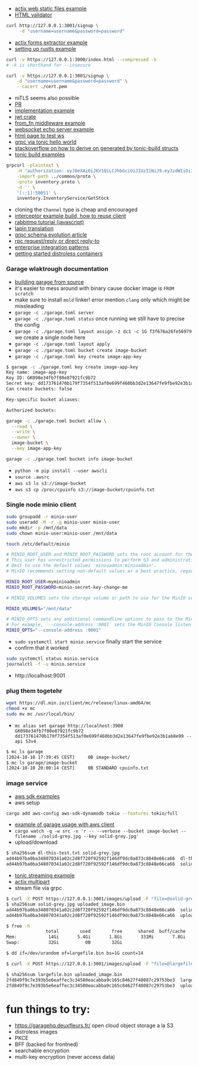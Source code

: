 - [actix web static files example](https://github.com/actix/examples/tree/c42b85587dd6f6606d4d21921d02ca565e5d683a/basics/static-files)
- [HTML validator](https://validator.w3.org/)
```sh
curl http://127.0.0.1:3001/signup \
     -d "username=username&password=password"
```
- [actix forms extractor example](https://github.com/actix/examples/blob/c42b85587dd6f6606d4d21921d02ca565e5d683a/forms/form/src/main.rs)
- [setting up rustls example](https://github.com/actix/examples/blob/c42b85587dd6f6606d4d21921d02ca565e5d683a/https-tls/rustls/src/main.rs)
```sh
curl -v https://127.0.0.1:3000/index.html --compressed -k
# -k is shorthand for --insecure
```
```sh
curl -v https://127.0.0.1:3001/signup \
    -d "username=username&password=password" \
    --cacert ./cert.pem 
```
- mTLS seems also possible
- [PR](https://github.com/actix/actix-web/issues/1727)
- [implementation example](https://github.com/actix/examples/blob/master/https-tls/rustls-client-cert/src/main.rs)
- [jwt crate](https://github.com/Keats/jsonwebtoken)
- [from_fn middleware example](https://github.com/LukeMathWalker/zero-to-production/blob/970987c5f793af6fc8e557731c9bbb23b620451e/src/authentication/middleware.rs#L28)
- [websocket echo server example](https://github.com/actix/examples/blob/master/websockets/echo-actorless/src/handler.rs)
- [html page to test ws](https://github.com/actix/examples/blob/master/websockets/echo/static/index.html)
- [grpc via tonic hello world](https://github.com/hyperium/tonic/blob/master/examples/helloworld-tutorial.md)
- [stackoverflow on how to derive on generated by tonic-build structs](https://stackoverflow.com/questions/73090493/tonic-build-add-use-external-crates-like-serde)
- [tonic build examples](https://github.com/hyperium/tonic/blob/master/examples/build.rs)
```sh
grpcurl -plaintext \
    -H "authorization: eyJ0eXAiOiJKV1QiLCJhbGciOiJIUzI1NiJ9.eyJzdWIiOiI2NTRiNDRiOS00MzAwLTQ5ODItODZkOS1jYTQ1YjUyZDQwZGQiLCJleHAiOjE3Mjc2MzA5MTJ9.g1EDo5LDzOzwoLAZk5h3nZMmkff-3WwLz12JK8lUelA" \
    -import-path ../common/proto \
    -proto inventory.proto \
    -d '' \
    '[::1]:50051' \
    inventory.InventoryService/GetStock
```
- cloning the `Channel` type is cheap and encouraged
- [interceptor example build, how to reuse client](https://github.com/hyperium/tonic/blob/master/examples/src/interceptor/client.rs)
- [rabbitmq tutorial (javascript)](https://www.rabbitmq.com/tutorials/tutorial-one-javascript)
- [lapin translation](https://github.com/rabbitmq/rabbitmq-tutorials/tree/main/rust-lapin)
- [grpc schema evolution article](https://softwaremill.com/schema-evolution-protobuf-scalapb-fs2grpc/)
- [rpc request/reply or direct reply-to](https://www.rabbitmq.com/docs/direct-reply-to)
- [enterprise integration patterns](https://www.enterpriseintegrationpatterns.com/patterns/messaging/RequestReply.html)
- [getting started distroless containers](https://edu.chainguard.dev/chainguard/chainguard-images/getting-started-distroless/)

### Garage wlaktrough documentation

- [building garage from source](https://garagehq.deuxfleurs.fr/documentation/cookbook/from-source/)
- it's easier to mess around with binary cause docker image is `FROM scratch`
- make sure to install `mold` linker! error mention `clang` only which might be missleading
- `garage -c ./garage.toml server`
- `garage -c ./garage.toml status` once running we still have to precise the config
- `garage -c ./garage.toml layout assign -z dc1 -c 1G f3f676a26fe56979` we create a single node here
- `garage -c ./garage.toml layout apply`
- `garage -c ./garage.toml bucket create image-bucket`
- `garage -c ./garage.toml key create image-app-key`
```sh
$ garage -c ./garage.toml key create image-app-key
Key name: image-app-key
Key ID: GK098e34fb7f80e87921fc9b72
Secret key: dd173761470b179f7354f513af0e699f460bb3d2e13647fe9fbe92e3b1ab8e99
Can create buckets: false

Key-specific bucket aliases:

Authorized buckets:
```
```sh
garage -c ./garage.toml bucket allow \
  --read \
  --write \
  --owner \
  image-bucket \
  --key image-app-key
```
```sh
garage -c ./garage.toml bucket info image-bucket
```
- `python -m pip install --user awscli`
- `source .awsrc`
- `aws s3 ls s3://image-bucket`
- `aws s3 cp /proc/cpuinfo s3://image-bucket/cpuinfo.txt`

### Single node minio client

```sh
sudo groupadd -r minio-user
sudo useradd -M -r -g minio-user minio-user
sudo mkdir -p /mnt/data
sudo chown minio-user:minio-user /mnt/data

touch /etc/default/minio
```
```sh
# MINIO_ROOT_USER and MINIO_ROOT_PASSWORD sets the root account for the MinIO server.
# This user has unrestricted permissions to perform S3 and administrative API operations on any resource in the deployment.
# Omit to use the default values 'minioadmin:minioadmin'.
# MinIO recommends setting non-default values as a best practice, regardless of environment

MINIO_ROOT_USER=myminioadmin
MINIO_ROOT_PASSWORD=minio-secret-key-change-me

# MINIO_VOLUMES sets the storage volume or path to use for the MinIO server.

MINIO_VOLUMES="/mnt/data"

# MINIO_OPTS sets any additional commandline options to pass to the MinIO server.
# For example, `--console-address :9001` sets the MinIO Console listen port
MINIO_OPTS="--console-address :9001"
```
- `sudo systemctl start minio.service` finally start the service
- confirm that it worked
```sh
sudo systemctl status minio.service
journalctl -f -u minio.service
```
- http://localhost:9001

### plug them togetehr

```sh
wget https://dl.min.io/client/mc/release/linux-amd64/mc
chmod +x mc
sudo mv mc /usr/local/bin/
```
- `mc alias set garage http://localhost:3900 GK098e34fb7f80e87921fc9b72 dd173761470b179f7354f513af0e699f460bb3d2e13647fe9fbe92e3b1ab8e99 --api S3v4`
```sh
$ mc ls garage
[2024-10-10 17:39:45 CEST]     0B image-bucket/
$ mc ls garage/image-bucket
[2024-10-10 20:00:14 CEST]     0B STANDARD cpuinfo.txt
```

### image service
- [aws sdk examples](https://docs.aws.amazon.com/sdk-for-rust/latest/dg/rust_s3_code_examples.html)
- aws setup
```sh
cargo add aws-config aws-sdk-dynamodb tokio --features tokio/full
```
- [example of garage usage with aws client](https://gitlab.com/turbomarktplatz/turbobilder/-/blob/main/src/main.rs?ref_type=heads)
- `cargo watch -q -w src -x 'r -- --verbose --bucket image-bucket --filename ./solid-grey.jpg --key solid-grey.jpg'`
- upload/download
```sh
$ sha256sum dl-this-test.txt solid-grey.jpg
ad44b97ba0ba348070341a02c2d8f720f92592f146df9dc0a873c8848e66ca66  dl-this-test.txt
ad44b97ba0ba348070341a02c2d8f720f92592f146df9dc0a873c8848e66ca66  solid-grey.jpg
```
- [tonic streaming example](https://github.com/hyperium/tonic/blob/master/examples/proto/echo/echo.proto)
- [actix multipart](https://docs.rs/actix-multipart/latest/actix_multipart/)
- stream file via grpc
```sh
$ curl -X POST https://127.0.0.1:3001/images/upload -F "file=@solid-grey.jpg"
$ sha256sum solid-grey.jpg uploaded_image.bin
ad44b97ba0ba348070341a02c2d8f720f92592f146df9dc0a873c8848e66ca66  solid-grey.jpg
ad44b97ba0ba348070341a02c2d8f720f92592f146df9dc0a873c8848e66ca66  uploaded_image.bin
```
```sh
$ free -h
               total        used        free      shared  buff/cache   available
Mem:            14Gi       5.4Gi       1.8Gi       331Mi       7.8Gi       8.2Gi
Swap:           32Gi          0B        32Gi

$ dd if=/dev/urandom of=largefile.bin bs=1G count=14

$ curl -X POST https://127.0.0.1:3001/images/upload -F "file=@largefile.bin"

$ sha256sum largefile.bin uploaded_image.bin
2fd849f9c7e393b5e6eaffec3c34580eacabba9c165c84627f48087c29753be3  largefile.bin
2fd849f9c7e393b5e6eaffec3c34580eacabba9c165c84627f48087c29753be3  uploaded_image.bin

```

# fun things to try:

- https://garagehq.deuxfleurs.fr/ open cloud object storage a la S3
- distroless images
- PKCE
- BFF (backed for frontned)
- searchable encryption
- multi-key encryption (never access data)

